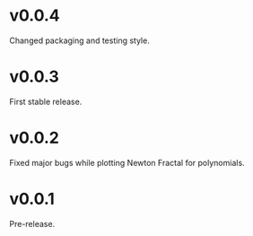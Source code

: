 # v0.0.4

Changed packaging and testing style.

# v0.0.3

First stable release.

# v0.0.2

Fixed major bugs while plotting Newton Fractal for polynomials.

# v0.0.1

Pre-release.
